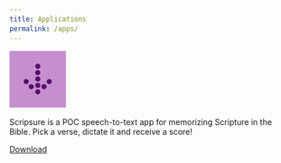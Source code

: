 ```yaml
---
title: Applications
permalink: /apps/
---
```


<a href="https://itunes.apple.com/us/app/scripsure/id1180364382?mt=8">
  <img src="/assets/scripsure-icon.png" height="100" width="100" />
</a>

<p class="lead">
Scripsure is a POC speech-to-text app for memorizing Scripture in the Bible. Pick a verse, dictate it and receive a score!
</p>

<a href="https://itunes.apple.com/us/app/scripsure/id1180364382?mt=8">Download</a>

